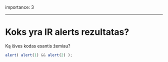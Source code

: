 importance: 3

---

# Koks yra IR alerts rezultatas?

Ką išves kodas esantis žemiau?

```js
alert( alert(1) && alert(2) );
```

